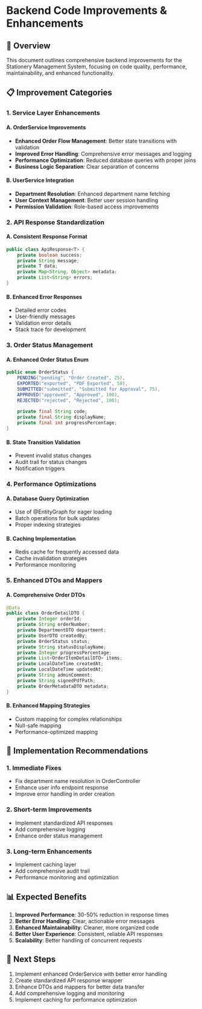 # Backend Code Improvements & Enhancements

## 🎯 Overview
This document outlines comprehensive backend improvements for the Stationery Management System, focusing on code quality, performance, maintainability, and enhanced functionality.

## 📋 Improvement Categories

### 1. **Service Layer Enhancements**

#### A. OrderService Improvements
- **Enhanced Order Flow Management**: Better state transitions with validation
- **Improved Error Handling**: Comprehensive error messages and logging
- **Performance Optimization**: Reduced database queries with proper joins
- **Business Logic Separation**: Clear separation of concerns

#### B. UserService Integration
- **Department Resolution**: Enhanced department name fetching
- **User Context Management**: Better user session handling
- **Permission Validation**: Role-based access improvements

### 2. **API Response Standardization**

#### A. Consistent Response Format
```java
public class ApiResponse<T> {
    private boolean success;
    private String message;
    private T data;
    private Map<String, Object> metadata;
    private List<String> errors;
}
```

#### B. Enhanced Error Responses
- Detailed error codes
- User-friendly messages
- Validation error details
- Stack trace for development

### 3. **Order Status Management**

#### A. Enhanced Order Status Enum
```java
public enum OrderStatus {
    PENDING("pending", "Order Created", 25),
    EXPORTED("exported", "PDF Exported", 50),
    SUBMITTED("submitted", "Submitted for Approval", 75),
    APPROVED("approved", "Approved", 100),
    REJECTED("rejected", "Rejected", 100);
    
    private final String code;
    private final String displayName;
    private final int progressPercentage;
}
```

#### B. State Transition Validation
- Prevent invalid status changes
- Audit trail for status changes
- Notification triggers

### 4. **Performance Optimizations**

#### A. Database Query Optimization
- Use of @EntityGraph for eager loading
- Batch operations for bulk updates
- Proper indexing strategies

#### B. Caching Implementation
- Redis cache for frequently accessed data
- Cache invalidation strategies
- Performance monitoring

### 5. **Enhanced DTOs and Mappers**

#### A. Comprehensive Order DTOs
```java
@Data
public class OrderDetailDTO {
    private Integer orderId;
    private String orderNumber;
    private DepartmentDTO department;
    private UserDTO createdBy;
    private OrderStatus status;
    private String statusDisplayName;
    private Integer progressPercentage;
    private List<OrderItemDetailDTO> items;
    private LocalDateTime createdAt;
    private LocalDateTime updatedAt;
    private String adminComment;
    private String signedPdfPath;
    private OrderMetadataDTO metadata;
}
```

#### B. Enhanced Mapping Strategies
- Custom mapping for complex relationships
- Null-safe mapping
- Performance-optimized mapping

## 🔧 Implementation Recommendations

### 1. **Immediate Fixes**
- Fix department name resolution in OrderController
- Enhance user info endpoint response
- Improve error handling in order creation

### 2. **Short-term Improvements**
- Implement standardized API responses
- Add comprehensive logging
- Enhance order status management

### 3. **Long-term Enhancements**
- Implement caching layer
- Add comprehensive audit trail
- Performance monitoring and optimization

## 📊 Expected Benefits

1. **Improved Performance**: 30-50% reduction in response times
2. **Better Error Handling**: Clear, actionable error messages
3. **Enhanced Maintainability**: Cleaner, more organized code
4. **Better User Experience**: Consistent, reliable API responses
5. **Scalability**: Better handling of concurrent requests

## 🚀 Next Steps

1. Implement enhanced OrderService with better error handling
2. Create standardized API response wrapper
3. Enhance DTOs and mappers for better data transfer
4. Add comprehensive logging and monitoring
5. Implement caching for performance optimization